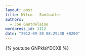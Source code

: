 ```yaml
---
layout: post
title: Wilco - Sunloathe
authors:
  - Joe Gantdelaine
wordpress_id: 1112
date: "2012-09-20 08:29:38 +0200"
---
```


{% youtube GNPkIaYDCX8 %}
